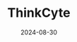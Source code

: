 ---  
layout: startup_page  
title: "ThinkCyte"  
id: "thinkcyte.com"  
permalink: "/thinkcytethinkcyte.com08302024/"  
website: "https://www.thinkcyte.com/"  
funding_round: "Series C"  
funding_amount: "$15M"  
investors: "Japan Green Investment Corp. for Carbon Neutrality (JICN), KIRIN-GB Fund I L.P., SMBC Venture Capital No. 7 Investment Limited Partnership"  
about: "ThinkCyte is a biotechnology company developing innovative scientific instruments based on integrated, multidisciplinary technologies for life science research, diagnostics, and therapeutic development. Their flagship product, VisionSort, is an AI-based cell sorting platform used by major biopharmaceutical companies and academic institutions worldwide. The company aims to advance life sciences through innovative single-cell analysis and sorting solutions."  
markets: "Biotechnology, Life Sciences, AI"  
hq: "Redwood City, California, United States"  
founded_year: "2016"  
linkedin: "https://www.linkedin.com/company/thinkcyte"  
twitter: "https://twitter.com/thinkcyte"  
instagram: ""  
facebook: "https://www.facebook.com/people/ThinkCyte/100083493424770/"  
crunchbase: "https://www.crunchbase.com/organization/thinkcyte"  
pitchbook: "https://pitchbook.com/profiles/company/230612-50"  

date_display: "30-Aug-2024"  
date: "2024-08-30"

# SEO Optimization  
meta_title: "ThinkCyte - Series C Funding ($15M)"  
meta_description: "ThinkCyte, ThinkCyte is a biotechnology company developing innovative scientific instruments based on integrated, multidisciplinary technologies for life science..."  
meta_keywords: "ThinkCyte, Biotechnology, Life Sciences, AI, Series C funding"  
canonical_url: "https://startup.projectstartups.com/thinkcytethinkcyte.com08302024/"  
---
